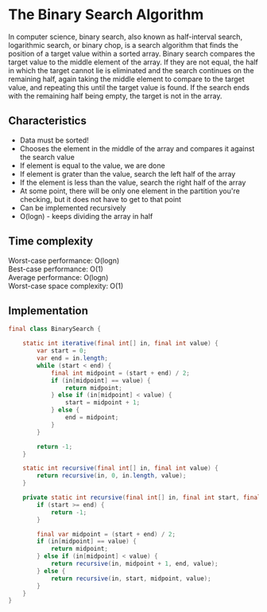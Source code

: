 # The Binary Search Algorithm

In computer science, binary search, also known as half-interval search, logarithmic search, or binary chop, is 
a search algorithm that finds the position of a target value within a sorted array. Binary search compares the 
target value to the middle element of the array. If they are not equal, the half in which the target cannot lie is 
eliminated and the search continues on the remaining half, again taking the middle element to compare to the target value, 
and repeating this until the target value is found. If the search ends with the remaining half being empty, 
the target is not in the array.

## Characteristics

- Data must be sorted!
- Chooses the element in the middle of the array and compares it against the search value
- If element is equal to the value, we are done
- If element is grater than the value, search the left half of the array
- If the element is less than the value, search the right half of the array
- At some point, there will be only one element in the partition you're checking, but it does not have to get to that point
- Can be implemented recursively
- O(logn) - keeps dividing the array in half

## Time complexity

Worst-case performance: O(logn)<br>
Best-case performance: O(1)<br>
Average performance: O(logn)<br>
Worst-case space complexity: O(1)

## Implementation

```java
final class BinarySearch {

    static int iterative(final int[] in, final int value) {
        var start = 0;
        var end = in.length;
        while (start < end) {
            final int midpoint = (start + end) / 2;
            if (in[midpoint] == value) {
                return midpoint;
            } else if (in[midpoint] < value) {
                start = midpoint + 1;
            } else {
                end = midpoint;
            }
        }

        return -1;
    }

    static int recursive(final int[] in, final int value) {
        return recursive(in, 0, in.length, value);
    }

    private static int recursive(final int[] in, final int start, final int end, final int value) {
        if (start >= end) {
            return -1;
        }

        final var midpoint = (start + end) / 2;
        if (in[midpoint] == value) {
            return midpoint;
        } else if (in[midpoint] < value) {
            return recursive(in, midpoint + 1, end, value);
        } else {
            return recursive(in, start, midpoint, value);
        }
    }
}
```